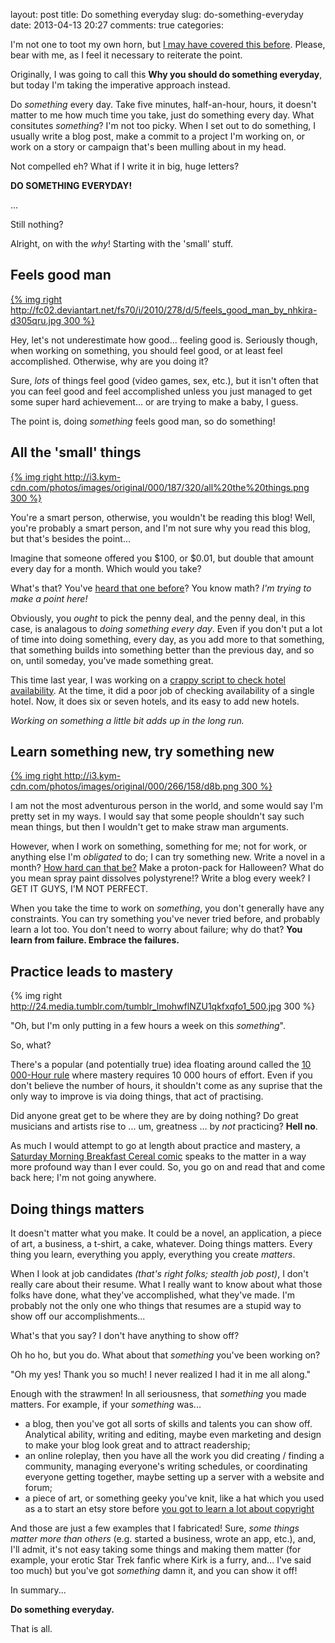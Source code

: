 layout: post
title: Do something everyday
slug: do-something-everyday
date: 2013-04-13 20:27
comments: true
categories: 

I'm not one to toot my own horn, but [I may have covered this before](/2012/06/04/the-importance-of-doing/). Please, bear with me, as I feel it necessary to reiterate the point.

Originally, I was going to call this **Why you should do something everyday**, but today I'm taking the imperative approach instead.

Do *something* every day. Take five minutes, half-an-hour, hours, it doesn't matter to me how much time you take, just do something every day. What consitutes *something*? I'm not too picky. When I set out to do something, I usually write a blog post, make a commit to a project I'm working on, or work on a story or campaign that's been mulling about in my head.

Not compelled eh? What if I write it in big, huge letters?

**DO SOMETHING EVERYDAY!**

...

Still nothing?

Alright, on with the *why*! Starting with the 'small' stuff.

## Feels good man

[{% img right http://fc02.deviantart.net/fs70/i/2010/278/d/5/feels_good_man_by_nhkira-d305qru.jpg 300 %}](http://nhkira.deviantart.com/art/FEELS-GOOD-MAN-181666506)

Hey, let's not underestimate how good... feeling good is. Seriously though, when working on something, you should feel good, or at least feel accomplished. Otherwise, why are you doing it?

Sure, *lots* of things feel good (video games, sex, etc.), but it isn't often that you can feel good and feel accomplished unless you just managed to get some super hard achievement... or are trying to make a baby, I guess.

The point is, doing *something* feels good man, so do something!

## All the 'small' things

[{% img right http://i3.kym-cdn.com/photos/images/original/000/187/320/all%20the%20things.png 300 %}](http://knowyourmeme.com/photos/187320-x-all-the-y)

You're a smart person, otherwise, you wouldn't be reading this blog! Well, you're probably a smart person, and I'm not sure why you read this blog, but that's besides the point...

Imagine that someone offered you $100, or $0.01, but double that amount every day for a month. Which would you take?

What's that? You've [heard that one before](http://en.wikipedia.org/wiki/Wheat_and_chessboard_problem)? You know math? *I'm trying to make a point here!*

Obviously, you *ought* to pick the penny deal, and the penny deal, in this case, is analagous to *doing something every day*. Even if you don't put a lot of time into doing something, every day, as you add more to that something, that something builds into something better than the previous day, and so on, until someday, you've made something great.

This time last year, I was working on a [crappy script to check hotel availability](https://github.com/nt3rp/Hotel-Tracker). At the time, it did a poor job of checking availability of a single hotel. Now, it does six or seven hotels, and its easy to add new hotels.

*Working on something a little bit adds up in the long run.*

## Learn something new, try something new

[{% img right http://i3.kym-cdn.com/photos/images/original/000/266/158/d8b.png 300 %}](http://knowyourmeme.com/photos/266158-challenge-accepted)

I am not the most adventurous person in the world, and some would say I'm pretty set in my ways. I would say that some people shouldn't say such mean things, but then I wouldn't get to make straw man arguments.

However, when I work on something, something for me; not for work, or anything else I'm *obligated* to do; I can try something new. Write a novel in a month? [How hard can that be?](/2012/12/02/how-to-write-in-fifty-thousand-words-or-more/) Make a proton-pack for Halloween? What do you mean spray paint dissolves polystyrene!? Write a blog every week? I GET IT GUYS, I'M NOT PERFECT.

When you take the time to work on *something*, you don't generally have any constraints. You can try something you've never tried before, and probably learn a lot too. You don't need to worry about failure; why do that? **You learn from failure. Embrace the failures.**

## Practice leads to mastery

{% img right http://24.media.tumblr.com/tumblr_lmohwflNZU1qkfxqfo1_500.jpg 300 %}

"Oh, but I'm only putting in a few hours a week on this *something*".

So, what?

There's a popular (and potentially true) idea floating around called the [10 000-Hour rule](http://en.wikipedia.org/wiki/Outliers_%28book%29) where mastery requires 10 000 hours of effort. Even if you don't believe the number of hours, it shouldn't come as any suprise that the only way to improve is via doing things, that act of practising.

Did anyone great get to be where they are by doing nothing? Do great musicians and artists rise to ... um, greatness ... by *not* practicing? **Hell no**.

As much I would attempt to go at length about practice and mastery, a [Saturday Morning Breakfast Cereal comic](http://www.smbc-comics.com/?id=2722) speaks to the matter in a way more profound way than I ever could. So, you go on and read that and come back here; I'm not going anywhere.

## Doing things matters

It doesn't matter what you make. It could be a novel, an application, a piece of art, a business, a t-shirt, a cake, whatever. Doing things matters. Every thing you learn, everything you apply, everything you create *matters*.

When I look at job candidates *(that's right folks; stealth job post)*, I don't really care about their resume. What I really want to know about what those folks have done, what they've accomplished, what they've made. I'm probably not the only one who things that resumes are a stupid way to show off our accomplishments...

What's that you say? I don't have anything to show off?

Oh ho ho, but you do. What about that *something* you've been working on?

"Oh my yes! Thank you so much! I never realized I had it in me all along."

Enough with the strawmen! In all seriousness, that *something* you made matters. For example, if your *something* was...

- a blog, then you've got all sorts of skills and talents you can show off. Analytical ability, writing and editing, maybe even marketing and design to make your blog look great and to attract readership;
- an online roleplay, then you have all the work you did creating / finding a community, managing everyone's writing schedules, or coordinating everyone getting together, maybe setting up a server with a website and forum;
- a piece of art, or something geeky you've knit, like a hat which you used as a to start an etsy store before [you got to learn a lot about copyright](http://io9.com/fox-bans-the-sale-of-unlicensed-jayne-hats-from-firefly-471820413)

And those are just a few examples that I fabricated! Sure, *some things matter more than others* (e.g. started a business, wrote an app, etc.), and, I'll admit, it's not easy taking some things and making them matter (for example, your erotic Star Trek fanfic where Kirk is a furry, and... I've said too much) but you've got *something* damn it, and you can show it off!

In summary...

**Do something everyday.**

That is all.
